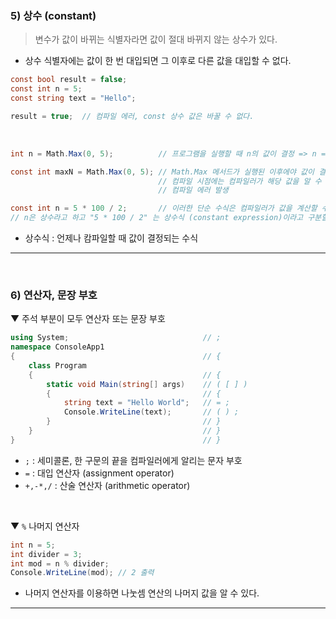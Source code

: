 ### 5) 상수 (constant)
> 변수가 값이 바뀌는 식별자라면 값이 절대 바뀌지 않는 상수가 있다.
- 상수 식별자에는 값이 한 번 대입되면 그 이후로 다른 값을 대입할 수 없다.

```csharp
const bool result = false;
const int n = 5;
const string text = "Hello";

result = true;  // 컴파일 에러, const 상수 값은 바꿀 수 없다.
```
<br>

```csharp
int n = Math.Max(0, 5);          // 프로그램을 실행할 때 n의 값이 결정 => n = 5

const int maxN = Math.Max(0, 5); // Math.Max 메서드가 실행된 이후에야 값이 결정되고,
                                 // 컴파일 시점에는 컴파일러가 해당 값을 알 수 없으므로
                                 // 컴파일 에러 발생

const int n = 5 * 100 / 2;       // 이러한 단순 수식은 컴파일러가 값을 계산할 수 있다.
// n은 상수라고 하고 "5 * 100 / 2" 는 상수식 (constant expression)이라고 구분할 수 있다.
```
- 상수식 : 언제나 캄파일할 때 값이 결정되는 수식

****
<br>

### 6) 연산자, 문장 부호
▼ 주석 부분이 모두 연산자 또는 문장 부호
```csharp
using System;                              // ;
namespace ConsoleApp1
{                                          // {
    class Program
    {                                      // {
        static void Main(string[] args)    // ( [ ] )
        {                                  // {
            string text = "Hello World";   // = ;
            Console.WriteLine(text);       // ( ) ;
        }                                  // }
    }                                      // }
}                                          // }
```
- `;` : 세미콜론, 한 구문의 끝을 컴파일러에게 알리는 문자 부호
- `=` : 대입 연산자 (assignment operator)
- `+,-*,/` : 산술 연산자 (arithmetic operator)
<br>

▼ `%` 나머지 연산자
```csharp
int n = 5;
int divider = 3;
int mod = n % divider;
Console.WriteLine(mod); // 2 출력
```
- 나머지 연산자를 이용하면 나눗셈 연산의 나머지 값을 알 수 있다.

****
<br>
